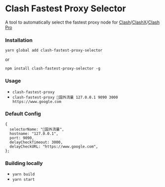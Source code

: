 # Clash Fastest Proxy Selector
A tool to automatically select the fastest proxy node for [Clash](https://github.com/Dreamacro/clash)/[ClashX](https://github.com/yichengchen/clashX)/[Clash Pro](https://install.appcenter.ms/users/clashx/apps/clashx-pro/distribution_groups/public)

### Installation
`yarn global add clash-fastest-proxy-selector` 

or 

`npm install clash-fastest-proxy-selector -g`



### Usage

- `clash-fastest-proxy`
- `clash-fastest-proxy 🔰国外流量 127.0.0.1 9090 3000 https://www.google.com`



### Default Config

```
{
  selectorName: "🔰国外流量",
  hostname: "127.0.0.1",
  port: 9090,
  delayCheckTimeout: 3000,
  delayCheckURL: "https://www.google.com",
};
```



### Building locally

- `yarn build`
- `yarn start`